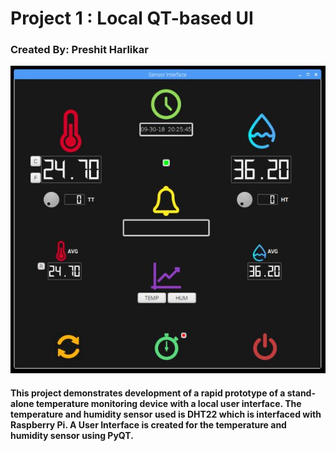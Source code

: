    # Project 1 : Local QT-based UI
   
   ### Created By: Preshit Harlikar
   
   ![GitHub Logo](SensorUI.JPG)
   
   #### This project demonstrates development of a rapid prototype of a stand-alone temperature monitoring device with a local user interface. The temperature and humidity sensor used is DHT22 which is interfaced with Raspberry Pi. A User Interface is created for the temperature and humidity sensor using PyQT.
   
